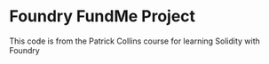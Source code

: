 # Foundry FundMe Project

This code is from the Patrick Collins course for learning Solidity with Foundry
